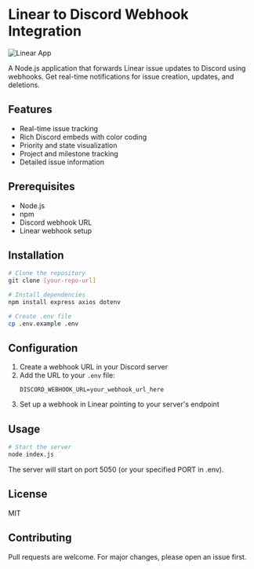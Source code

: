 # Linear to Discord Webhook Integration

![Linear App](https://webassets.linear.app/images/ornj730p/production/3d9cae3a4a0c62b88d5754852648ef38e72d3cf3-2160x1327.png?w=1440&q=95&auto=format&dpr=2)

A Node.js application that forwards Linear issue updates to Discord using webhooks. Get real-time notifications for issue creation, updates, and deletions.

## Features
- Real-time issue tracking
- Rich Discord embeds with color coding
- Priority and state visualization
- Project and milestone tracking
- Detailed issue information

## Prerequisites
- Node.js
- npm
- Discord webhook URL
- Linear webhook setup

## Installation

```bash
# Clone the repository
git clone [your-repo-url]

# Install dependencies
npm install express axios dotenv

# Create .env file
cp .env.example .env
```

## Configuration
1. Create a webhook URL in your Discord server
2. Add the URL to your `.env` file:
   ```
   DISCORD_WEBHOOK_URL=your_webhook_url_here
   ```
3. Set up a webhook in Linear pointing to your server's endpoint

## Usage
```bash
# Start the server
node index.js
```

The server will start on port 5050 (or your specified PORT in .env).

## License
MIT

## Contributing
Pull requests are welcome. For major changes, please open an issue first.